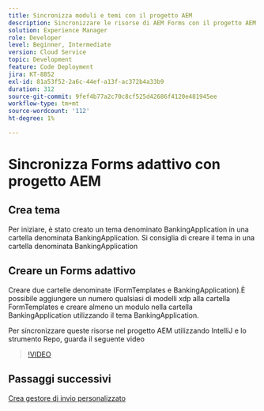 ```yaml
---
title: Sincronizza moduli e temi con il progetto AEM
description: Sincronizzare le risorse di AEM Forms con il progetto AEM
solution: Experience Manager
role: Developer
level: Beginner, Intermediate
version: Cloud Service
topic: Development
feature: Code Deployment
jira: KT-8852
exl-id: 81a53f52-2a6c-44ef-a13f-ac372b4a33b9
duration: 312
source-git-commit: 9fef4b77a2c70c8cf525d42686f4120e481945ee
workflow-type: tm+mt
source-wordcount: '112'
ht-degree: 1%

---
```


# Sincronizza Forms adattivo con progetto AEM

## Crea tema

Per iniziare, è stato creato un tema denominato BankingApplication in una cartella denominata BankingApplication. Si consiglia di creare il tema in una cartella denominata BankingApplication

## Creare un Forms adattivo

Creare due cartelle denominate (FormTemplates e BankingApplication).È possibile aggiungere un numero qualsiasi di modelli xdp alla cartella FormTemplates e creare almeno un modulo nella cartella BankingApplication utilizzando il tema BankingApplication.

Per sincronizzare queste risorse nel progetto AEM utilizzando IntelliJ e lo strumento Repo, guarda il seguente video

>[!VIDEO](https://video.tv.adobe.com/v/336937?quality=12&learn=on)

## Passaggi successivi

[Crea gestore di invio personalizzato](./custom-submit-to-servlet.md)

